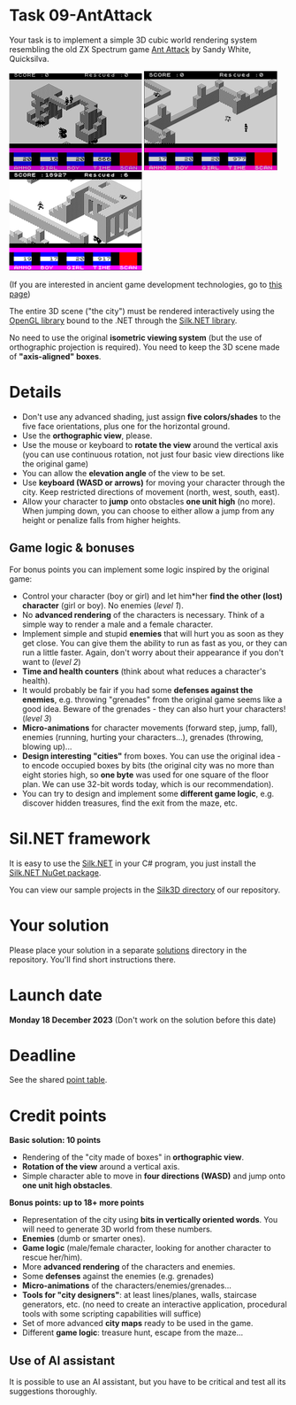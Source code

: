 # Task 09-AntAttack
Your task is to implement a simple 3D cubic world rendering system resembling the old ZX Spectrum
game [Ant Attack](https://en.wikipedia.org/wiki/Ant_Attack) by Sandy White, Quicksilva.

![Screenshot1](aa01.png) ![Screenshot2](aa02.png) ![Screenshot3](aa03.png)

(If you are interested in ancient game development technologies,
go to [this page](http://sandywhite.co.uk/fun/ants/))

The entire 3D scene ("the city") must be rendered interactively using the
[OpenGL library](https://www.opengl.org/) bound to the .NET through the
[Silk.NET library](https://github.com/dotnet/Silk.NET).

No need to use the original **isometric viewing system** (but the use of orthographic
projection is required). You need to keep the 3D scene made of **"axis-aligned" boxes**.

# Details
* Don't use any advanced shading, just assign **five colors/shades** to the
  five face orientations, plus one for the horizontal ground.
* Use the **orthographic view**, please.
* Use the mouse or keyboard to **rotate the view** around the vertical axis
  (you can use continuous rotation, not just four basic view directions like
  the original game)
* You can allow the **elevation angle** of the view to be set.
* Use **keyboard (WASD or arrows)** for moving your character through the city.
  Keep restricted directions of movement (north, west, south, east). 
* Allow your character to **jump** onto obstacles **one unit high** (no more).
  When jumping down, you can choose to either allow a jump from any height
  or penalize falls from higher heights.

## Game logic & bonuses
For bonus points you can implement some logic inspired by the original game:
* Control your character (boy or girl) and let him*her **find the other (lost)
  character** (girl or boy). No enemies (*level 1*).
* No **advanced rendering** of the characters is necessary. Think of a simple
  way to render a male and a female character.
* Implement simple and stupid **enemies** that will hurt you as soon as they get
  close. You can give them the ability to run as fast as you, or they can run
  a little faster. Again, don't worry about their appearance if you don't
  want to (*level 2*)
* **Time and health counters** (think about what reduces a character's health).
* It would probably be fair if you had some **defenses against the enemies**, e.g.
  throwing "grenades" from the original game seems like a good idea. Beware
  of the grenades - they can also hurt your characters! (*level 3*)
* **Micro-animations** for character movements (forward step, jump, fall),
  enemies (running, hurting your characters...), grenades (throwing, blowing up)...
* **Design interesting "cities"** from boxes. You can use the original idea -
  to encode occupied boxes by bits (the original city was no more than eight
  stories high, so **one byte** was used for one square of the floor plan. We can
  use 32-bit words today, which is our recommendation).
* You can try to design and implement some **different game logic**, e.g.
  discover hidden treasures, find the exit from the maze, etc.

# Sil.NET framework
It is easy to use the [Silk.NET](https://github.com/dotnet/Silk.NET) in your C#
program, you just install the [Silk.NET NuGet package](https://www.nuget.org/packages/Silk.NET/).

You can view our sample projects in the
[Silk3D directory](../Silk3D/README.md) of our repository.

# Your solution
Please place your solution in a separate [solutions](solutions/README.md)
directory in the repository. You'll find short instructions there.

# Launch date
**Monday 18 December 2023**
(Don't work on the solution before this date)

# Deadline
See the shared [point table](https://docs.google.com/spreadsheets/d/1QLukOcSRPa5exOYW1eUfQWY2WoMjo1menbjQIU7Gvs4/edit?usp=sharing).

# Credit points
**Basic solution: 10 points**
* Rendering of the "city made of boxes" in **orthographic view**.
* **Rotation of the view** around a vertical axis.
* Simple character able to move in **four directions (WASD)** and jump onto
  **one unit high obstacles**.

**Bonus points: up to 18+ more points**
* Representation of the city using **bits in vertically oriented words**. You will need
  to generate 3D world from these numbers.
* **Enemies** (dumb or smarter ones).
* **Game logic** (male/female character, looking for another character to
  rescue her/him).
* More **advanced rendering** of the characters and enemies.
* Some **defenses** against the enemies (e.g. grenades)
* **Micro-animations** of the characters/enemies/grenades...
* **Tools for "city designers"**: at least lines/planes, walls, staircase
  generators, etc. (no need to create an interactive application, procedural
  tools with some scripting capabilities will suffice)
* Set of more advanced **city maps** ready to be used in the game.
* Different **game logic**: treasure hunt, escape from the maze...

## Use of AI assistant
It is possible to use an AI assistant, but you have to be critical and
test all its suggestions thoroughly.
